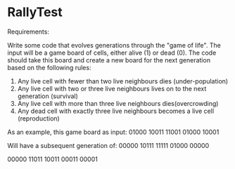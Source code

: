 RallyTest
=========

Requirements:

Write some code that evolves generations through the "game of life".
The input will be a game board of cells, either alive (1) or dead (0).
The code should take this board and create a new board for the next
generation based on the following rules:

1) Any live cell with fewer than two live neighbours dies (under-population)
2) Any live cell with two or three live neighbours lives on to the next generation (survival)
3) Any live cell with more than three live neighbours dies(overcrowding)
4) Any dead cell with exactly three live neighbours becomes a live cell (reproduction)

As an example, this game board as input:
01000 
10011 
11001 
01000 
10001

Will have a subsequent generation of:
00000 
10111 
11111 
01000 
00000

00000
11011
10011
00011
00001

